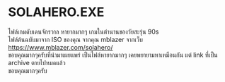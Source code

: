 # SOLAHERO.EXE
ไฟล์เกมดับเดนจักรวาล หายากมากๆ เกมในตำนานของวัยสะรุ่น 90s <br> 
ไฟล์ต้นฉบับมาจาก ISO ของคุณ จากคุณ mblazer จากเว็บ https://www.mblazer.com/solahero/ <br> 
ขอบคุณมากๆครับที่นำมาเผยแพร่ เป็นไฟล์หายากมากๆ เคยพยายามหาเหมือนกัน แต่ link ที่เป็น archive ตายไปหมดแล้ว <br> 
ขอบคุณมากๆครับ

